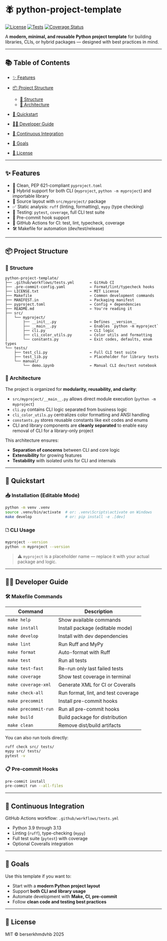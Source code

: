 # 🪰 python-project-template

[![License](https://img.shields.io/github/license/berserkhmdvhb/python-project-template)](LICENSE.txt)
[![Tests](https://github.com/berserkhmdvhb/python-project-template/actions/workflows/tests.yml/badge.svg)](https://github.com/berserkhmdvhb/python-project-template/actions/workflows/tests.yml)
[![Coverage Status](https://coveralls.io/repos/github/berserkhmdvhb/python-project-template/badge.svg?branch=main)](https://coveralls.io/github/berserkhmdvhb/python-project-template?branch=main)

A **modern, minimal, and reusable Python project template** for building libraries, CLIs, or hybrid packages — designed with best practices in mind.

---

## 📚 Table of Contents

* [✨ Features](#✨-features)
* [📦 Project Structure](#📆-project-structure)

  * [📂 Structure](#📂-structure)
  * [🧱 Architecture](#🧱-architecture)
* [🚀 Quickstart](#🚀-quickstart)
* [🧑‍💼 Developer Guide](#🧑‍💼-developer-guide)
* [🔁 Continuous Integration](#🔁-continuous-integration)
* [🎯 Goals](#🎯-goals)
* [📄 License](#📄-license)

---

## ✨ Features

* 📜 Clean, PEP 621-compliant `pyproject.toml`
* 🧱 Hybrid support for both CLI (`myproject`, `python -m myproject`) and importable library
* 📁 Source layout with `src/myproject/` package
* ✅ Static analysis: `ruff` (linting, formatting), `mypy` (type checking)
* 🧪 Testing: `pytest`, `coverage`, full CLI test suite
* 👋 Pre-commit hook support
* 🔁 GitHub Actions for CI: test, lint, typecheck, coverage
* 🛠 Makefile for automation (dev/test/release)

---

## 📦 Project Structure

### 📂 Structure

```
python-project-template/
├── .github/workflows/tests.yml       ← GitHub CI
├── .pre-commit-config.yaml           ← Format/lint/typecheck hooks
├── LICENSE.txt                       ← MIT License
├── Makefile                          ← Common development commands
├── MANIFEST.in                       ← Packaging manifest
├── pyproject.toml                    ← Config + dependencies
├── README.md                         ← You're reading it
├── src/
│   └── myproject/
│       ├── __init__.py               ← Defines __version__
│       ├── __main__.py               ← Enables `python -m myproject`
│       ├── cli.py                    ← CLI logic
│       ├── cli_color_utils.py        ← Color utils and formatting
│       └── constants.py              ← Exit codes, defaults, enum types
└── tests/
    ├── test_cli.py                   ← Full CLI test suite
    ├── test_lib.py                   ← Placeholder for library tests
    └── manual/
        └── demo.ipynb                ← Manual CLI dev/test notebook
```

### 🧱 Architecture

The project is organized for **modularity, reusability, and clarity**:

* `src/myproject/__main__.py` allows direct module execution (`python -m myproject`)
* `cli.py` contains CLI logic separated from business logic
* `cli_color_utils.py` centralizes color formatting and ANSI handling
* `constants.py` stores reusable constants like exit codes and enums
* CLI and library components are **cleanly separated** to enable easy removal of CLI for a library-only project

This architecture ensures:

* **Separation of concerns** between CLI and core logic
* **Extensibility** for growing features
* **Testability** with isolated units for CLI and internals

---

## 🚀 Quickstart

### 📥 Installation (Editable Mode)

```bash
python -m venv .venv
source .venv/bin/activate  # or: .venv\Scripts\activate on Windows
make develop               # or: pip install -e .[dev]
```

### 🗅 CLI Usage

```bash
myproject --version
python -m myproject --version
```

> ⚠️ `myproject` is a placeholder name — replace it with your actual package and logic.

---

## 🧑‍💼 Developer Guide

### 🛠 Makefile Commands

| Command              | Description                         |
| -------------------- | ----------------------------------- |
| `make help`          | Show available commands             |
| `make install`       | Install package (editable mode)     |
| `make develop`       | Install with dev dependencies       |
| `make lint`          | Run Ruff and MyPy                   |
| `make format`        | Auto-format with Ruff               |
| `make test`          | Run all tests                       |
| `make test-fast`     | Re-run only last failed tests       |
| `make coverage`      | Show test coverage in terminal      |
| `make coverage-xml`  | Generate XML for CI or Coveralls    |
| `make check-all`     | Run format, lint, and test coverage |
| `make precommit`     | Install pre-commit hooks            |
| `make precommit-run` | Run all pre-commit hooks            |
| `make build`         | Build package for distribution      |
| `make clean`         | Remove dist/build artifacts         |

You can also run tools directly:

```bash
ruff check src/ tests/
mypy src/ tests/
pytest -v
```

### 📋 Pre-commit Hooks

```bash
pre-commit install
pre-commit run --all-files
```

---

## 🔁 Continuous Integration

GitHub Actions workflow: `.github/workflows/tests.yml`

* Python 3.9 through 3.13
* Linting (`ruff`), type-checking (`mypy`)
* Full test suite (`pytest`) with coverage
* Optional Coveralls integration

---

## 🎯 Goals

Use this template if you want to:

* Start with a **modern Python project layout**
* Support **both CLI and library usage**
* Automate development with **Make, CI, pre-commit**
* Follow **clean code and testing best practices**

---

## 📄 License

MIT © berserkhmdvhb 2025
